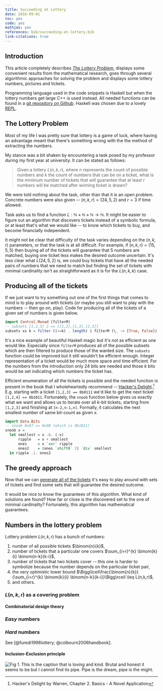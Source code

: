 ```yaml
---
title: Succeeding at Lottery
date: 2016-09-01
toc: yes
code: yes
mathjax: yes
references: bib/succeeding-at-lottery.bib
link-citations: true
---
```


## Introduction

This article completely describes [*The Lottery Problem*](#the-lottery-problem),
displays some convenient results from the mathematical research, goes through
several algorithmic approaches for solving the problem and displays some lottery
numbers, pictures and tickets.

Programming language used in the code snippets is Haskell but when the lottery
numbers get large C++ is used instead. All needed functions can be found in a
[git repository on Github](https://github.com/vjeranc/lottery). Haskell was
chosen due to a lovely
[REPL](https://en.wikipedia.org/wiki/Read%E2%80%93eval%E2%80%93print_loop).

## The Lottery Problem

Most of my life I was pretty sure that lottery is a game of luck, where having
an advantage meant that there's something wrong with the the method of
extracting the numbers.

My stance was a bit shaken by encountering a task posed by my professor during
my first year at university. It can be stated as follows:

> Given a lottery $L(n, k, r)$, where $n$ represents the count of possible
> numbers and $k$ the count of numbers that can be on a ticket, what is the
> minimum number of tickets that will guarantee that at least $r$ numbers will
> be matched after winning ticket is drawn?

We were told nothing about the task, other than that it is an open problem.
Concrete numbers were also given -- $(n, k, r) = (24, 5, 2)$ and $r=3$ if time
allowed.

Task asks us to find a function
$L : \mathbb{N}\times \mathbb{N}\times \mathbb{N} \rightarrow \mathbb{N}$. It
might be easier to figure out an algorithm that discovers tickets instead of a
symbolic formula, or at least that's what we would like -- to know which
tickets to buy, and become financially independent.

It might not be clear that difficulty of the task varies depending on the
$(n, k, r)$ parameters, or that the task is at all difficult. For example, if
$(n, k, r) = (15, 5, 5)$ then buying all of the tickets will guarantee that $5$
numbers are matched, buying one ticket less makes the desired outcome
uncertain. It's less clear what $L(24, 5, 2)$ is, we could buy tickets that
have all the needed pairs of numbers that we need to match but finding the set
of tickets with minimal cardinality isn't as straightforward as it is for the
$L(n, k, k)$ case.

## Producing all of the tickets

If we just want to try something out one of the first things that comes to mind
is to play around with tickets (or maybe you still want to play with the numbers
-- then go on, play). Code for producing all of the tickets of a given set of
numbers is given below.

```haskell
import Control.Monad (filterM)
-- subsets [1,2,3] 2 == [[1,2],[1,3],[2,3]]
subsets xs k = filter ((==k) . length) $ filterM (\_ -> [True, False]) xs
```

It's a nice example of beautiful Haskell magic but it's not as efficient as one
would like. Especially since `filterM` produces all of the possible subsets
which are then filtered to produce those of the wanted size. The `subsets`
function could be improved but it still wouldn't be efficient enough. Integer
representation of a ticket would be much more space and time efficient. For the
numbers from the introduction only 24 bits are needed and those $k$ bits would
be set indicating which numbers the ticket has.

Efficient enumeration of all the tickets is possible and the needed function is
present in the book that I wholeheartedly recommend -- [Hacker's
Delight](http://www.hackersdelight.org/).[^1] E.g. starting with a ticket
`[1,2,3] == 0b0111` we'd like to get the next ticket `[1,2,4] == 0b1011`.
Fortunately, the `snoob` function below gives us exactly what we want and allows
us to iterate over all $k$-bit tickets, starting from `[1,2,3]` and finishing at
`[n-2,n-1,n]`. Formally, it calculates the next smallest number of same
bit-count as given $x$.

```haskell
import Data.Bits
-- snoob 0x07 == 0x0B (which is 0b1011)
snoob x =
  let smallest = x .&. (-x)
      ripple   = x + smallest
      ones     = x `xor` ripple
      ones2    = (ones `shiftR` 2) `div` smallest
  in ripple .|. ones2
```

## The greedy approach

Now that we can [generate all of the tickets](#producing-all-of-the-tickets)
it's easy to play around with sets of tickets and find some sets that will
guarantee the desired outcome.

It would be nice to know the guarantees of this algorithm. What kind of
solutions are found? How far or close is the discovered set to the one of
minimal cardinality? Fortunately, this algorithm has mathematical guarantees.

## Numbers in the lottery problem

Lottery problem $L(n,k,r)$ has a bunch of numbers:

1. number of all possible tickets $\binom{n}{k}$,
2. number of tickets that a particular one covers $\sum_{i=r}^{k} \binom{k}{i}
\binom{n-k}{k-i}$,
3. number of tickets that two tickets cover -- this one is harder to symbolize
because the number depends on the particular ticket pair,
4. the very optimistic lower bound
$\Bigg\lceil\frac{\binom{n}{k}}{\sum_{i=r}^{k}
  \binom{k}{i} \binom{n-k}{k-i}}\Bigg\rceil \leq L(n,k,r)$,
5. and others.

### $L(n,k,r)$ as a covering problem

#### Combinatorial design theory

### *Easy* numbers

### *Hard* numbers

See [@furedi1996lottery; @colbourn2006handbook].

#### Inclusion-Exclusion principle




![Fig 1. This is the caption that is loving and kind. Brutal and honest it
seems to be but I cannot find its pipe. Pipe is the dream, pipe is the
might.](/images/haskell-logo.png)

[^1]: Hacker's Delight by Warren, Chapter 2. Basics - A Novel Application
[^2]: <https://hackage.haskell.org/package/FixedPoint-simple-0.6.1>
